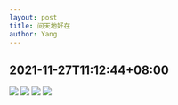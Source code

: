 ```yaml
---
layout: post
title: 问天地好在
author: Yang
--- 
```


## 2021-11-27T11:12:44+08:00

![](https://img.admirelight.com/img/f1b0bdef-9149-4f6d-94c4-fe0bd16941e0.png)
![](https://img.admirelight.com/img/4436affb-21aa-43a5-a626-ad40e4c11975.png)
![](https://img.admirelight.com/img/98e7ba1d-1ea4-4ce7-8433-6c29948a993e.png)
![](https://img.admirelight.com/img/730af6fe-dae7-4027-8089-ca71ebdbc6fc.png)
